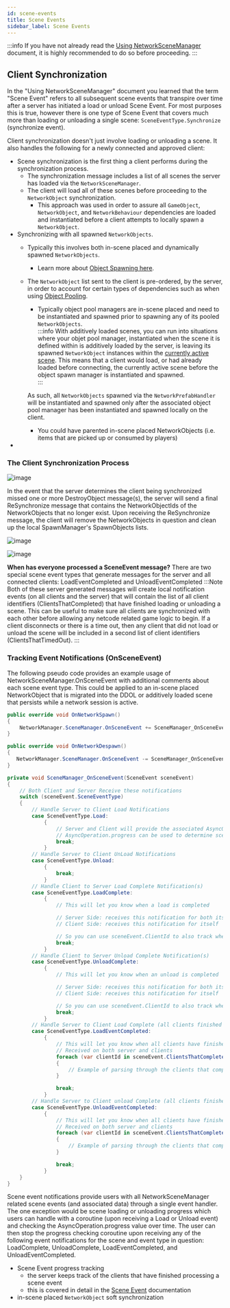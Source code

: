 ```yaml
---
id: scene-events
title: Scene Events
sidebar_label: Scene Events
---
```

:::info
If you have not already read the [Using NetworkSceneManager](using-networkscenemanager.md) document, it is highly recommended to do so before proceeding.
:::

## Client Synchronization
In the "Using NetworkSceneManager" document you learned that the term "Scene Event" refers to all subsequent scene events that transpire over time after a server has initiated a load or unload Scene Event. For most purposes this is true, however there is one type of Scene Event that covers much more than loading or unloading a single scene:  `SceneEventType.Synchronize` (synchronize event).

Client synchronization doesn't just involve loading or unloading a scene.  It also handles the following for a newly connected and approved client:
- Scene synchronization is the first thing a client performs during the synchronization process.
    - The synchronization message includes a list of all scenes the server has loaded via the `NetworkSceneManager`.
    - The client will load all of these scenes before proceeding to the `NetworkObject` synchronization.
        - This approach was used in order to assure all `GameObject`, `NetworkObject`, and `NetworkBehaviour` dependencies are loaded and instantiated before a client attempts to locally spawn a `NetworkObject`.        
- Synchronizing with all spawned `NetworkObjects`.
    - Typically this involves both in-scene placed and dynamically spawned `NetworkObjects`.   
        - Learn more about [Object Spawning here](..\object-spawning.md).
    - The `NetworkObject` list sent to the client is pre-ordered, by the server, in order to account for certain types of dependencies such as when using [Object Pooling](..\advanced-topics\object-pooling.md).
        - Typically object pool managers are in-scene placed and need to be instantiated and spawned prior to spawning any of its pooled `NetworkObjects`.  
        :::info
        With additively loaded scenes, you can run into situations where your objet pool manager, instantiated when the scene it is defined within is additively loaded by the server, is leaving its spawned `NetworkObject` instances within the [currently active scene](https://docs.unity3d.com/ScriptReference/SceneManagement.SceneManager.GetActiveScene.html).  This means that a client would load, or had already loaded before connecting, the currently active scene before the object spawn manager is instantiated and spawned.   
        :::        
        
        
        As such, all `NetworkObjects` spawned via the `NetworkPrefabHandler` will be instantiated and spawned only after the associated object pool manager has been instantiated and spawned locally on the client.
        
        
        
        
        - You could have parented in-scene placed NetworkObjects (i.e. items that are picked up or consumed by players)
- 

### The Client Synchronization Process

![image](https://user-images.githubusercontent.com/73188597/175396754-9fccc93e-60b5-4b0a-87a4-badb65cca61b.png)

In the event that the server determines the client being synchronized missed one or more DestroyObject message(s), the server will send a final ReSynchronize message that contains the NetworkObjectIds of the NetworkObjects that no longer exist. Upon receiving the ReSynchronize message, the client will remove the NetworkObjects in question and clean up the local SpawnManager's SpawnObjects lists.

![image](https://user-images.githubusercontent.com/73188597/175396163-88a8fad5-c459-4e0b-b34b-96d3ecdef7b6.png)

![image](https://user-images.githubusercontent.com/73188597/175396194-d300b5c4-0f6b-418a-8440-3facdb4cc4ef.png)




**When has everyone processed a SceneEvent message?**
There are two special scene event types that generate messages for the server and all connected clients:
LoadEventCompleted and UnloadEventCompleted
:::Note
Both of these server generated messages will create local notification events (on all clients and the server) that will contain the list of all client identifiers (ClientsThatCompleted) that have finished loading or unloading a scene. This can be useful to make sure all clients are synchronized with each other before allowing any netcode related game logic to begin. If a client disconnects or there is a time out, then any client that did not load or unload the scene will be included in a second list of client identifiers (ClientsThatTimedOut).
:::




### Tracking Event Notifications (OnSceneEvent)
The following pseudo code provides an example usage of NetworkSceneManager.OnSceneEvent with additional comments about each scene event type. This could be applied to an in-scene placed NetworkObject that is migrated into the DDOL or additively loaded scene that persists while a network session is active.
```csharp
public override void OnNetworkSpawn()
{
    NetworkManager.SceneManager.OnSceneEvent += SceneManager_OnSceneEvent;
}

public override void OnNetworkDespawn()
{
   NetworkManager.SceneManager.OnSceneEvent -= SceneManager_OnSceneEvent;
}

private void SceneManager_OnSceneEvent(SceneEvent sceneEvent)
{
    // Both Client and Server Receive these notifications
    switch (sceneEvent.SceneEventType)
    {
        // Handle Server to Client Load Notifications
        case SceneEventType.Load:
            {
                // Server and Client will provide the associated AsyncOperation in the event you need to track this
                // AsyncOperation.progress can be used to determine scene loading progress
                break;
            }
        // Handle Server to Client UnLoad Notifications
        case SceneEventType.Unload:
            {
                break;
            }
        // Handle Client to Server Load Complete Notification(s)
        case SceneEventType.LoadComplete:
            {
                // This will let you know when a load is completed

                // Server Side: receives this notification for both itself and all clients
                // Client Side: receives this notification for itself

                // So you can use sceneEvent.ClientId to also track when clients are finished loading a scene
                break;
            }
        // Handle Client to Server Unload Complete Notification(s)
        case SceneEventType.UnloadComplete:
            {
                // This will let you know when an unload is completed

                // Server Side: receives this notification for both itself and all clients
                // Client Side: receives this notification for itself

                // So you can use sceneEvent.ClientId to also track when clients are finished unloading a scene
                break;
            }
        // Handle Server to Client Load Complete (all clients finished loading notification)
        case SceneEventType.LoadEventCompleted:
            {
                // This will let you know when all clients have finished loading a scene
                // Received on both server and clients
                foreach (var clientId in sceneEvent.ClientsThatCompleted)
                {
                    // Example of parsing through the clients that completed list
                }

                break;
            }
        // Handle Server to Client unload Complete (all clients finished unloading notification)
        case SceneEventType.UnloadEventCompleted:
            {
                // This will let you know when all clients have finished unloading a scene
                // Received on both server and clients
                foreach (var clientId in sceneEvent.ClientsThatCompleted)
                {
                    // Example of parsing through the clients that completed list
                }

                break;
            }
    }
}
```
Scene event notifications provide users with all NetworkSceneManager related scene events (and associated data) through a single event handler. The one exception would be scene loading or unloading progress which users can handle with a coroutine (upon receiving a Load or Unload event) and checking the AsyncOperation.progress value over time. The user can then stop the progress checking coroutine upon receiving any of the following event notifications for the scene and event type in question: LoadComplete, UnloadComplete, LoadEventCompleted, and UnloadEventCompleted.


- Scene Event progress tracking
    - the server keeps track of the clients that have finished processing a scene event
  - this is covered in detail in the [Scene Event](scene) documentation
 - in-scene placed `NetworkObject` soft synchronization
